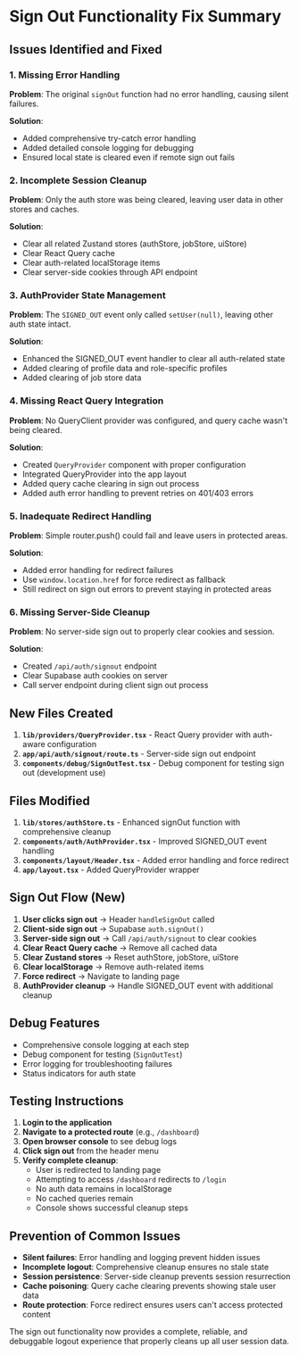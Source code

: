 # Sign Out Functionality Fix Summary

## Issues Identified and Fixed

### 1. **Missing Error Handling**
**Problem**: The original `signOut` function had no error handling, causing silent failures.

**Solution**: 
- Added comprehensive try-catch error handling
- Added detailed console logging for debugging
- Ensured local state is cleared even if remote sign out fails

### 2. **Incomplete Session Cleanup**
**Problem**: Only the auth store was being cleared, leaving user data in other stores and caches.

**Solution**:
- Clear all related Zustand stores (authStore, jobStore, uiStore)
- Clear React Query cache
- Clear auth-related localStorage items
- Clear server-side cookies through API endpoint

### 3. **AuthProvider State Management**
**Problem**: The `SIGNED_OUT` event only called `setUser(null)`, leaving other auth state intact.

**Solution**:
- Enhanced the SIGNED_OUT event handler to clear all auth-related state
- Added clearing of profile data and role-specific profiles
- Added clearing of job store data

### 4. **Missing React Query Integration**
**Problem**: No QueryClient provider was configured, and query cache wasn't being cleared.

**Solution**:
- Created `QueryProvider` component with proper configuration
- Integrated QueryProvider into the app layout
- Added query cache clearing in sign out process
- Added auth error handling to prevent retries on 401/403 errors

### 5. **Inadequate Redirect Handling**
**Problem**: Simple router.push() could fail and leave users in protected areas.

**Solution**:
- Added error handling for redirect failures
- Use `window.location.href` for force redirect as fallback
- Still redirect on sign out errors to prevent staying in protected areas

### 6. **Missing Server-Side Cleanup**
**Problem**: No server-side sign out to properly clear cookies and session.

**Solution**:
- Created `/api/auth/signout` endpoint
- Clear Supabase auth cookies on server
- Call server endpoint during client sign out process

## New Files Created

1. **`lib/providers/QueryProvider.tsx`** - React Query provider with auth-aware configuration
2. **`app/api/auth/signout/route.ts`** - Server-side sign out endpoint
3. **`components/debug/SignOutTest.tsx`** - Debug component for testing sign out (development use)

## Files Modified

1. **`lib/stores/authStore.ts`** - Enhanced signOut function with comprehensive cleanup
2. **`components/auth/AuthProvider.tsx`** - Improved SIGNED_OUT event handling
3. **`components/layout/Header.tsx`** - Added error handling and force redirect
4. **`app/layout.tsx`** - Added QueryProvider wrapper

## Sign Out Flow (New)

1. **User clicks sign out** → Header `handleSignOut` called
2. **Client-side sign out** → Supabase `auth.signOut()` 
3. **Server-side sign out** → Call `/api/auth/signout` to clear cookies
4. **Clear React Query cache** → Remove all cached data
5. **Clear Zustand stores** → Reset authStore, jobStore, uiStore
6. **Clear localStorage** → Remove auth-related items
7. **Force redirect** → Navigate to landing page
8. **AuthProvider cleanup** → Handle SIGNED_OUT event with additional cleanup

## Debug Features

- Comprehensive console logging at each step
- Debug component for testing (`SignOutTest`)
- Error logging for troubleshooting failures
- Status indicators for auth state

## Testing Instructions

1. **Login to the application**
2. **Navigate to a protected route** (e.g., `/dashboard`)
3. **Open browser console** to see debug logs
4. **Click sign out** from the header menu
5. **Verify complete cleanup**:
   - User is redirected to landing page
   - Attempting to access `/dashboard` redirects to `/login`
   - No auth data remains in localStorage
   - No cached queries remain
   - Console shows successful cleanup steps

## Prevention of Common Issues

- **Silent failures**: Error handling and logging prevent hidden issues
- **Incomplete logout**: Comprehensive cleanup ensures no stale state
- **Session persistence**: Server-side cleanup prevents session resurrection
- **Cache poisoning**: Query cache clearing prevents showing stale user data
- **Route protection**: Force redirect ensures users can't access protected content

The sign out functionality now provides a complete, reliable, and debuggable logout experience that properly cleans up all user session data.
